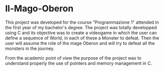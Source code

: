 # Il-Mago-Oberon
This project was developed for the course "Programmazione 1" attended in the first year of my bachelor's degree.
The project was totally developped using C and its objective was to create a videogame in which the user can define a sequence of World, in each of these a Monster to defeat.
Then the user will assume the role of the mage Oberon and will try to defeat all the monsters in the journey. 

From the academic point of view the purpose of the project was to understand properly the use of pointers and memory management in C. 
